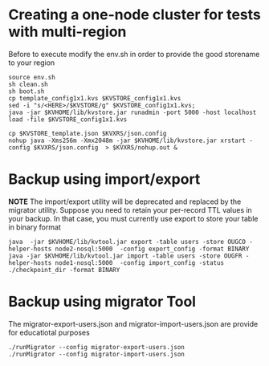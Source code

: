 # Creating a one-node cluster for tests with multi-region

Before to execute modify the env.sh in order to provide the good storename to your region

```
source env.sh
sh clean.sh
sh boot.sh
cp template_config1x1.kvs $KVSTORE_config1x1.kvs
sed -i "s/<HERE>/$KVSTORE/g" $KVSTORE_config1x1.kvs; 
java -jar $KVHOME/lib/kvstore.jar runadmin -port 5000 -host localhost load -file $KVSTORE_config1x1.kvs

cp $KVSTORE_template.json $KVXRS/json.config
nohup java -Xms256m -Xmx2048m -jar $KVHOME/lib/kvstore.jar xrstart -config $KVXRS/json.config  > $KVXRS/nohup.out &
```

# Backup using import/export
**NOTE** The import/export utility will be deprecated and replaced by the migrator utility.  Suppose you need to retain your per-record TTL values in your backup. In that case, you must currently use export to store your table in binary  format

````
java  -jar $KVHOME/lib/kvtool.jar export -table users -store OUGCO -helper-hosts node2-nosql:5000  -config export_config -format BINARY
java -jar $KVHOME/lib/kvtool.jar import -table users -store OUGFR -helper-hosts node1-nosql:5000  -config import_config -status ./checkpoint_dir -format BINARY
````

# Backup using migrator Tool
The migrator-export-users.json and migrator-import-users.json are provide for educatiotal purposes

````
./runMigrator --config migrator-export-users.json
./runMigrator --config migrator-import-users.json
````
